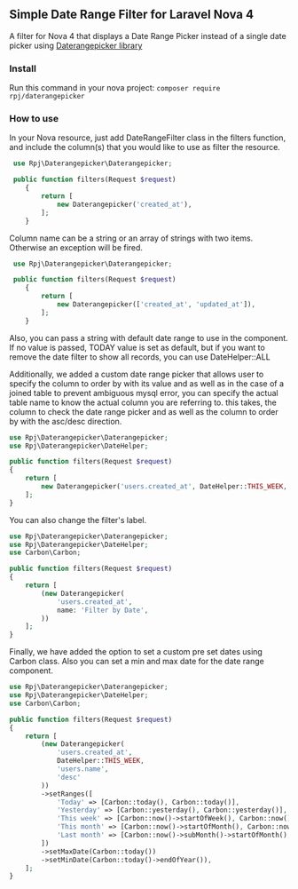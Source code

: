 ## Simple Date Range Filter for Laravel Nova 4

A filter for Nova 4 that displays a Date Range Picker instead of a single date picker using [Daterangepicker library](https://www.daterangepicker.com/)

### Install

Run this command in your nova project:
`composer require rpj/daterangepicker`

### How to use

In your Nova resource, just add DateRangeFilter class in the filters function, and include the column(s) that you would like to use as filter the resource.

```php
 use Rpj\Daterangepicker\Daterangepicker;

 public function filters(Request $request)
    {
        return [
            new Daterangepicker('created_at'),
        ];
    }
```

Column name can be a string or an array of strings with two items. Otherwise an exception will be fired.

```php
 use Rpj\Daterangepicker\Daterangepicker;

 public function filters(Request $request)
    {
        return [
            new Daterangepicker(['created_at', 'updated_at']),
        ];
    }
```

Also, you can pass a string with default date range to use in the component. If no value is passed, TODAY value is set as default, but if you want to remove the date filter to show all records, you can use DateHelper::ALL

Additionally, we added a custom date range picker that allows user to specify the column to order by with its value and as well as in the case of a joined table to prevent ambiguous mysql error, you can specify the actual table name to know the actual column you are referring to.
this takes, the column to check the date range picker and as well as the column to order by with the asc/desc direction.

```php
use Rpj\Daterangepicker\Daterangepicker;
use Rpj\Daterangepicker\DateHelper;

public function filters(Request $request)
{
    return [
        new Daterangepicker('users.created_at', DateHelper::THIS_WEEK, 'users.name', 'desc'),
    ];
}
```

You can also change the filter's label.

```php
use Rpj\Daterangepicker\Daterangepicker;
use Rpj\Daterangepicker\DateHelper;
use Carbon\Carbon;

public function filters(Request $request)
{
    return [
        (new Daterangepicker(
            'users.created_at',
            name: 'Filter by Date',
        ))
    ];
}

```

Finally, we have added the option to set a custom pre set dates using Carbon class. Also you can set a min and max date for the date range component.

```php
use Rpj\Daterangepicker\Daterangepicker;
use Rpj\Daterangepicker\DateHelper;
use Carbon\Carbon;

public function filters(Request $request)
{
    return [
        (new Daterangepicker(
            'users.created_at',
            DateHelper::THIS_WEEK,
            'users.name',
            'desc'
        ))
        ->setRanges([
            'Today' => [Carbon::today(), Carbon::today()],
            'Yesterday' => [Carbon::yesterday(), Carbon::yesterday()],
            'This week' => [Carbon::now()->startOfWeek(), Carbon::now()->endOfWeek()],
            'This month' => [Carbon::now()->startOfMonth(), Carbon::now()->endOfMonth()],
            'Last month' => [Carbon::now()->subMonth()->startOfMonth(),Carbon::now()->subMonth()->endOfMonth()],
        ])
        ->setMaxDate(Carbon::today())
        ->setMinDate(Carbon::today()->endOfYear()),
    ];
}

```
